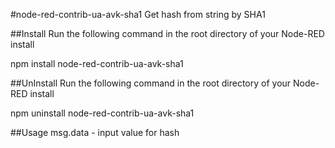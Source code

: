 #node-red-contrib-ua-avk-sha1
Get hash from string by SHA1


##Install
Run the following command in the root directory of your Node-RED install

npm install node-red-contrib-ua-avk-sha1


##UnInstall
Run the following command in the root directory of your Node-RED install

npm uninstall node-red-contrib-ua-avk-sha1


##Usage
msg.data - input value for hash

```